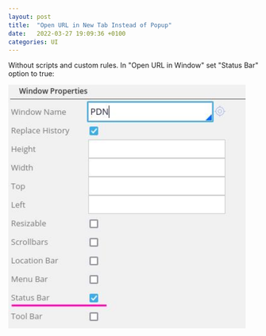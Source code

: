 ```yaml
---
layout: post
title:  "Open URL in New Tab Instead of Popup"
date:   2022-03-27 19:09:36 +0100
categories: UI
---
```


Without scripts and custom rules. In "Open URL in Window" set "Status Bar" option to true:

![Open URL in New Tab](/assets/open-url-new-tab.png)
